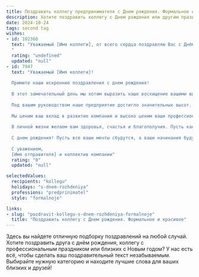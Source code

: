 ```yaml
---
title: Поздравить коллегу предпринимателя c Днем рождения. Формальное и красивое
description: Хотите поздравить коллегу c Днем рождения или другим праздником? Наш ИИ создаст незабываемое поздравление, а вы обязательно выделитесь среди других.  
date: 2024-10-24
tags: second tag
wishes:
- id: 102368
  text: "Уважаемый [Имя коллеги], от всего сердца поздравляю Вас с Днём рождения!  Желаю Вам дальнейших успехов в Вашем предпринимательском деле, новых ярких идей, процветания и благополучия. Пусть все Ваши начинания будут успешными, а жизнь полна радости и вдохновения.
  "
  rating: "undefined"
  updated: "null"
- id: 7947
  text: "Уважаемый [Имя коллеги]!
  
  Примите наши искренние поздравления с днем рождения!
  
  В этот замечательный день мы хотим выразить наше восхищение вашими выдающимися предпринимательскими талантами. Ваше упорство, дальновидность и решимость вдохновляют всех нас.
  
  Под вашим руководством наше предприятие достигло значительных высот. Ваша способность мыслить стратегически и принимать смелые решения позволила нам добиться успеха в конкурентной среде.
  
  Мы ценим ваш вклад в развитие компании и высоко ценим ваши профессиональные качества. Ваше внимание к деталям, умение вести переговоры и способность вдохновлять команду являются неоценимыми для нашего общего дела.
  
  В личной жизни желаем вам здоровья, счастья и благополучия. Пусть каждый новый день приносит вам радость и удовлетворение.
  
  С днем рождения! Пусть все ваши мечты сбудутся, а ваши начинания будут успешными.
  
  С уважением,
  [Имя отправителя] и коллектив компании"
  rating: "0"
  updated: "null"

selectedValues:
  recipients: "kollegu"
  holidays: "s-dnem-rozhdeniya"
  professions: "predprinimatel"
  style: "formalnoje"

links:
- slug: "pozdravit-kollegu-s-dnem-rozhdeniya-formalnoje"
  title: "Поздравить коллегу c Днем рождения. Формальное и красивое"
---
```


Здесь вы найдете отличную подборку поздравлений на любой случай. 
Хотите поздравить друга с днём рождения, коллегу с профессиональным праздником или близких с Новым годом? У нас есть всё, чтобы сделать ваш поздравительный текст незабываемым. Выбирайте нужную категорию и находите лучшие слова для ваших близких и друзей!
